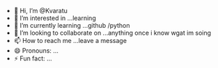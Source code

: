 - 👋 Hi, I’m @Kvaratu
- 👀 I’m interested in ...learning 
- 🌱 I’m currently learning ...github /python
- 💞️ I’m looking to collaborate on ...anything once i know wgat im soing 
- 📫 How to reach me ...leave a message 
- 😄 Pronouns: ...
- ⚡ Fun fact: ...

<!---
Kvaratu/Kvaratu is a ✨ special ✨ repository because its `README.md` (this file) appears on your GitHub profile.
You can click the Preview link to take a look at your changes.
--->

